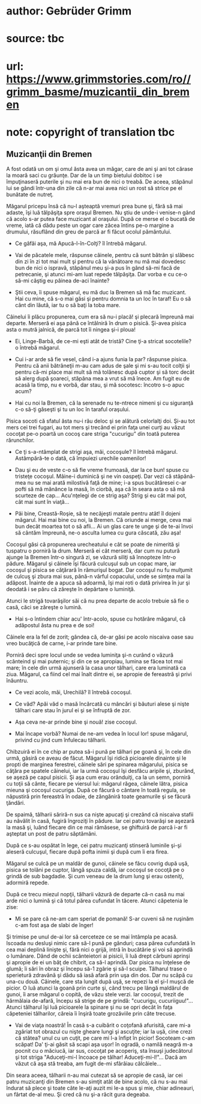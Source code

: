# author: Gebrüder Grimm
# source: tbc
# url: https://www.grimmstories.com/ro//grimm_basme/muzicantii_din_bremen
# note: copyright of translation tbc

## Muzicanţii din Bremen 

A fost odată un om şi omul ăsta avea un măgar, care de ani şi ani tot
cărase la moară saci cu grăunţe. Dar de la un timp bietului dobitoc i se
împuţinaseră puterile şi nu mai era bun de nici o treabă. De aceea,
stăpânul lui se gândi într-una din zile că n-ar mai avea nici un rost să
strice pe el bunătate de nutreţ.

Măgarul pricepu însă că nu-l aşteaptă vremuri prea bune şi, fără să mai
adaste, îşi luă tălpăşiţa spre oraşul Bremen. Nu ştiu de unde-i venise-n
gând că acolo s-ar putea face muzicant al oraşului. După ce merse el o
bucată de vreme, iată că dădu peste un ogar care zăcea întins pe-o
margine a drumului, răsuflând din greu de parcă ar fi făcut ocolul
pământului.

- Ce gâfâi aşa, mă Apucă-l-în-Colţi? îl întrebă măgarul.

- Vai de păcatele mele, răspunse câinele, pentru că sunt bătrân şi
slăbesc din zi în zi tot mai mult şi pentru că la vânătoare nu mă mai
dovedesc bun de nici o ispravă, stăpânul meu şi-a pus în gând să-mi facă
de petrecanie, şi atunci mi-am luat repede tălpăşiţa. Dar vorba e cu
ce-o să-mi câştig eu pâinea de-aci înainte?

- Ştii ceva, îi spuse măgarul, eu mă duc la Bremen să mă fac muzicant.
Hai cu mine, că s-o mai găsi şi pentru domnia ta un loc în taraf! Eu o
să cânt din lăută, iar tu o să baţi la toba mare.

Câinelui îi plăcu propunerea, cum era să nu-i placă! şi plecară împreună
mai departe. Merseră ei aşa până ce întâlniră în drum o pisică. Şi-avea
pisica asta o mutră jalnică, de parcă tot îi ningea şi-i ploua!

- Ei, Linge-Barbă, de ce-mi eşti atât de tristă? Cine ţi-a stricat
socotelile? o întrebă măgarul.

- Cui i-ar arde să fie vesel, când i-a ajuns funia la par? răspunse
pisica. Pentru că anii bătrâneţii m-au cam adus de şale şi mi s-au tocit
colţii şi pentru că-mi place mai mult să mă tolănesc după cuptor şi să
torc decât să alerg după şoareci, stăpâna mea a vrut să mă înece. Am
fugit eu de acasă la timp, nu e vorbă, dar stau, şi mă socotesc: încotro
s-o apuc acum?

- Hai cu noi la Bremen, că la serenade nu te-ntrece nimeni şi cu
siguranţă c-o să-ţi găseşti şi tu un loc în taraful oraşului.

Pisica socoti că sfatul ăsta nu-i rău deloc şi se alătură celorlalţi
doi. Şi-au tot mers cei trei fugari, au tot mers şi trecând ei prin faţa
unei curţi au văzut cocoţat pe-o poartă un cocoş care striga
"cucurigu" din toată puterea rărunchilor.

- Ce ţi s-a-ntâmplat de strigi aşa, măi, cocoşule? îl întrebă măgarul.
Astâmpără-te o dată, că împuiezi urechile oamenilor!

- Dau şi eu de veste c-o să fie vreme frumoasă, dar la ce bun! spuse cu
tristeţe cocoşul. Mâine-i duminică şi ne vin oaspeţi. Dar vezi că
stăpână-mea nu se mai arată milostivă faţă de mine; i-a spus bucătăresei
c-ar pofti să mă mănânce la masă, în ciorbă, aşa că în seara asta o să
mă scurteze de cap... Acu'nţelegi de ce strig aşa? Strig şi eu cât mai
pot, cât mai sunt în viaţă...

- Păi bine, Creastă-Roşie, să te necăjeşti matale pentru atât! îl
dojeni măgarul. Hai mai bine cu noi, la Bremen. Că oriunde ai merge,
ceva mai bun decât moartea tot o să afli... Ai un glas care te unge şi
de te-ai învoi să cântăm împreună, ne-o asculta lumea cu gura căscată,
zău aşa!

Cocoşul găsi că propunerea urecheatului e cât se poate de nimerită şi
tuspatru o porniră la drum. Merseră ei cât merseră, dar cum nu putură
ajunge la Bremen într-o singură zi, se văzură siliţi să înnopteze într-o
pădure. Măgarul şi câinele îşi făcură culcuşul sub un copac mare, iar
cocoşul şi pisica se căţărară în rămurişul bogat. Dar cocoşul nu fu
mulţumit de culcuş şi zbura mai sus, până-n vârful copacului, unde se
simţea mai la adăpost. Înainte de a apuca să adoarmă, îşi mai roti o
dată privirea în jur şi deodată i se păru că zăreşte în depărtare o
luminiţă.

Atunci le strigă tovarăşilor săi că nu prea departe de acolo trebuie să
fie o casă, căci se zăreşte o lumină.

- Hai s-o întindem chiar acu' într-acolo, spuse cu hotărâre măgarul,
că adăpostul ăsta nu prea e de soi!

Câinele era la fel de zorit; gândea că, de-ar găsi pe acolo niscaiva
oase sau vreo bucăţică de carne, i-ar prinde tare bine.

Porniră deci spre locul unde se vedea luminiţa şi-n curând o văzură
scânteind şi mai puternic; şi din ce se apropiau, lumina se făcea tot
mai mare; în cele din urmă ajunseră la casa unor tâlhari, care era
luminată ca ziua. Măgarul, ca fiind cel mai înalt dintre ei, se apropie
de fereastră şi privi înăuntru.

- Ce vezi acolo, măi, Urechilă? îl întrebă cocoşul.

- Ce văd? Apăi văd o masă încărcată cu mâncări şi băuturi alese şi
nişte tâlhari care stau în jurul ei şi se înfruptă de zor.

- Aşa ceva ne-ar prinde bine şi nouă! zise cocoşul.

- Mai încape vorbă? Numai de ne-am vedea în locul lor! spuse măgarul,
privind cu jind cum înfulecau tâlharii.

Chibzuiră ei în ce chip ar putea să-i pună pe tâlhari pe goană şi, în
cele din urmă, găsiră ce aveau de făcut. Măgarul îşi ridică picioarele
dinainte şi le propti de marginea ferestrei, câinele sări pe spinarea
măgarului, pisica se căţăra pe spatele câinelui, iar la urmă cocoşul îşi
desfăcu aripile şi, zburând, se aşeză pe capul pisicii. Şi aşa cum erau
orânduiţi, ca la un semn, porniră cu toţii să cânte, fiecare pe viersul
lui: măgarul răgea, câinele lătra, pisica mieuna şi cocoşul cucuriga.
După ce făcură o cântare în toată regula, se năpustiră prin fereastră în
odaie, de zăngăniră toate geamurile şi se făcură ţăndări.

De spaimă, tâlharii săriră-n sus ca nişte apucaţi şi crezând că niscaiva
stafii au năvălit în casă, fugiră îngroziţi în pădure. Iar cei patru
tovarăşi se aşezară la masă şi, luând fiecare din ce mai rămăsese, se
ghiftuiră de parcă i-ar fi aşteptat un post de patru săptămâni.

După ce s-au ospătat în lege, cei patru muzicanţi stinseră luminile
şi-şi aleseră culcuşul, fiecare după pofta inimii şi după cum îi era
firea.

Măgarul se culcă pe un maldăr de gunoi, câinele se făcu covrig după uşă,
pisica se tolăni pe cuptor, lângă spuza caldă, iar cocoşul se cocoţă pe
o grindă de sub bagdadie. Şi cum veneau de la drum lung şi erau
osteniţi, adormiră repede.

După ce trecu miezul nopţii, tâlharii văzură de departe că-n casă nu mai
arde nici o lumină şi că totul părea cufundat în tăcere. Atunci
căpetenia le zise:

- Mi se pare că ne-am cam speriat de pomană! S-ar cuveni să ne ruşinăm
c-am fost aşa de slabi de înger!

Şi trimise pe unul de-ai lor să cerceteze ce se mai întâmpla pe acasă.
Iscoada nu desluşi nimic care să-l pună pe gânduri; casa părea cufundată
în cea mai deplină linişte şi, fără nici o grijă, intră în bucătărie şi
voi să aprindă o lumânare. Dând de ochii scânteietori ai pisicii, îi luă
drept cărbuni aprinşi şi apropie de ei un băţ de chibrit, ca să-l
aprindă. Dar pisica nu înţelese de glumă; îi sări în obraz şi începu
să-1 zgârie şi să-l scuipe. Tâlharul trase o sperietură zdravănă şi dădu
să iasă afară prin uşa din dos. Dar nu scăpă cu una-cu două. Câinele,
care sta lungit după uşă, se repezi la el şi-l muşcă de picior. O luă
atunci la goană prin curte şi, când trecu pe lângă maldărul de gunoi, îi
arse măgarul o copită, de văzu stele verzi. Iar cocoşul, trezit de
hărmălaia de-afară, începu să strige de pe grindă: "cucurigu,
cucuriiguu!"... Atunci tâlharul îşi luă picioarele la spinare şi nu se
opri decât în faţa căpeteniei tâlharilor, căreia îi înşiră toate
grozăviile prin câte trecuse.

- Vai de viaţa noastră! În casă s-a cuibărit o coţofană afurisită, care
mi-a zgâriat tot obrazul cu nişte gheare lungi şi ascuţite; iar la uşă,
cine crezi că stătea? unul cu un cuţit, pe care mi l-a înfipt în picior!
Socoteam c-am scăpat! Da' ţi-ai găsit să scapi aşa uşor! în ogradă, o
namilă neagră m-a pocnit cu o măciucă, iar sus, cocoţat pe acoperiş, sta
însuşi judecătorul şi tot striga "Aduceţi-mi-l încoace pe tâlhar!
Aduceţi-mi-l!"... Dacă am văzut că aşa stă treaba, am fugit de-mi
sfârâiau călcâiele...

Din seara aceea, tâlharii n-au mai cutezat să se apropie de casă, iar
cei patru muzicanţi din Bremen s-au simţit atât de bine acolo, că nu
s-au mai îndurat să plece şi toate câte le-aţi auzit mi le-a spus şi
mie, chiar adineauri, un fârtat de-al meu. Şi cred că nu şi-a răcit gura
degeaba.
